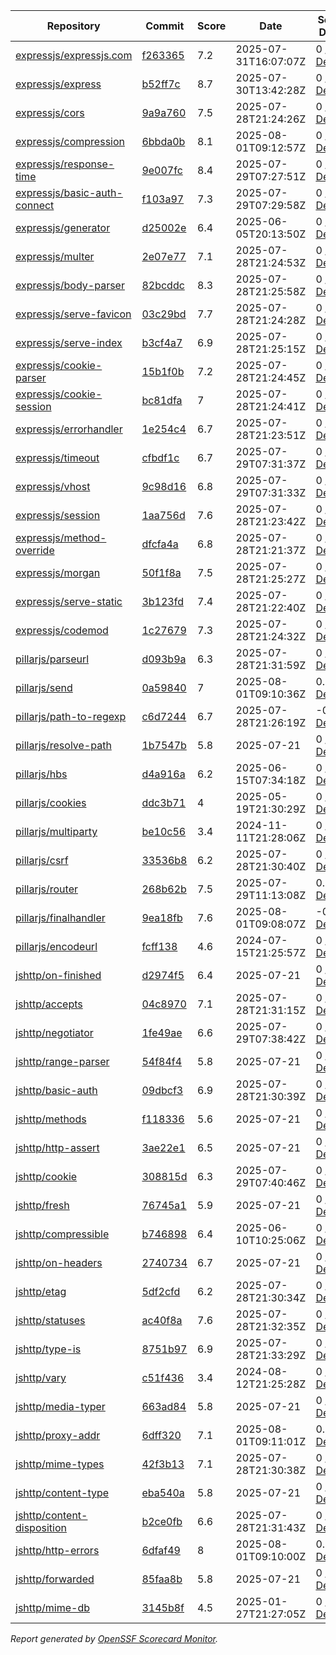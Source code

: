 <!-- OPENSSF-SCORECARD-MONITOR:START -->

| Repository | Commit | Score | Date | Score Delta | Report | StepSecurity |
| -- | -- | -- | -- | -- | -- | -- |
| [expressjs/expressjs.com](https://github.com/expressjs/expressjs.com) | [f263365](https://github.com/expressjs/expressjs.com/commit/f2633654d56d6e6a9751349c47e2fb4add97fd64) | 7.2 | 2025-07-31T16:07:07Z | 0 / [Details](https://ossf.github.io/scorecard-visualizer/#/projects/github.com/expressjs/expressjs.com/compare/1917b49b99549a91b2c83ef71b7da06767c3cd5a/f2633654d56d6e6a9751349c47e2fb4add97fd64) | [View](https://ossf.github.io/scorecard-visualizer/#/projects/github.com/expressjs/expressjs.com/commit/f2633654d56d6e6a9751349c47e2fb4add97fd64) | [Fix it](https://app.stepsecurity.io/securerepo?repo=expressjs/expressjs.com) |
| [expressjs/express](https://github.com/expressjs/express) | [b52ff7c](https://github.com/expressjs/express/commit/b52ff7ca60103673367b2e04c3b48cfd09751388) | 8.7 | 2025-07-30T13:42:28Z | 0 / [Details](https://ossf.github.io/scorecard-visualizer/#/projects/github.com/expressjs/express/compare/9420cd3f9b5ee9ff5956db1173aff87eb7aa0316/b52ff7ca60103673367b2e04c3b48cfd09751388) | [View](https://ossf.github.io/scorecard-visualizer/#/projects/github.com/expressjs/express/commit/b52ff7ca60103673367b2e04c3b48cfd09751388) | [Fix it](https://app.stepsecurity.io/securerepo?repo=expressjs/express) |
| [expressjs/cors](https://github.com/expressjs/cors) | [9a9a760](https://github.com/expressjs/cors/commit/9a9a760c888433d923847ee837e95567d9a94517) | 7.5 | 2025-07-28T21:24:26Z | 0 / [Details](https://ossf.github.io/scorecard-visualizer/#/projects/github.com/expressjs/cors/compare/2c44de3296d8aaf605315d48f972e73f467b138d/9a9a760c888433d923847ee837e95567d9a94517) | [View](https://ossf.github.io/scorecard-visualizer/#/projects/github.com/expressjs/cors/commit/9a9a760c888433d923847ee837e95567d9a94517) | [Fix it](https://app.stepsecurity.io/securerepo?repo=expressjs/cors) |
| [expressjs/compression](https://github.com/expressjs/compression) | [6bbda0b](https://github.com/expressjs/compression/commit/6bbda0bb5d3d29b3e8c4b14aa8423d1bb323437b) | 8.1 | 2025-08-01T09:12:57Z | 0 / [Details](https://ossf.github.io/scorecard-visualizer/#/projects/github.com/expressjs/compression/compare/5271702f8acb960888ee8c21b4d3f8e4b5ac1be6/6bbda0bb5d3d29b3e8c4b14aa8423d1bb323437b) | [View](https://ossf.github.io/scorecard-visualizer/#/projects/github.com/expressjs/compression/commit/6bbda0bb5d3d29b3e8c4b14aa8423d1bb323437b) | [Fix it](https://app.stepsecurity.io/securerepo?repo=expressjs/compression) |
| [expressjs/response-time](https://github.com/expressjs/response-time) | [9e007fc](https://github.com/expressjs/response-time/commit/9e007fc96f00a16f447d85820edd843940dffa4e) | 8.4 | 2025-07-29T07:27:51Z | 0 / [Details](https://ossf.github.io/scorecard-visualizer/#/projects/github.com/expressjs/response-time/compare/9e007fc96f00a16f447d85820edd843940dffa4e/9e007fc96f00a16f447d85820edd843940dffa4e) | [View](https://ossf.github.io/scorecard-visualizer/#/projects/github.com/expressjs/response-time/commit/9e007fc96f00a16f447d85820edd843940dffa4e) | [Fix it](https://app.stepsecurity.io/securerepo?repo=expressjs/response-time) |
| [expressjs/basic-auth-connect](https://github.com/expressjs/basic-auth-connect) | [f103a97](https://github.com/expressjs/basic-auth-connect/commit/f103a9721b691a6fbbf7e853b953e1246ed5e0be) | 7.3 | 2025-07-29T07:29:58Z | 0 / [Details](https://ossf.github.io/scorecard-visualizer/#/projects/github.com/expressjs/basic-auth-connect/compare/de5845a7ab44acb262b67a75692a03dc11c9b17a/f103a9721b691a6fbbf7e853b953e1246ed5e0be) | [View](https://ossf.github.io/scorecard-visualizer/#/projects/github.com/expressjs/basic-auth-connect/commit/f103a9721b691a6fbbf7e853b953e1246ed5e0be) | [Fix it](https://app.stepsecurity.io/securerepo?repo=expressjs/basic-auth-connect) |
| [expressjs/generator](https://github.com/expressjs/generator) | [d25002e](https://github.com/expressjs/generator/commit/d25002eae177221ec55962d7e227418884844f94) | 6.4 | 2025-06-05T20:13:50Z | 0 / [Details](https://ossf.github.io/scorecard-visualizer/#/projects/github.com/expressjs/generator/compare/d25002eae177221ec55962d7e227418884844f94/d25002eae177221ec55962d7e227418884844f94) | [View](https://ossf.github.io/scorecard-visualizer/#/projects/github.com/expressjs/generator/commit/d25002eae177221ec55962d7e227418884844f94) | [Fix it](https://app.stepsecurity.io/securerepo?repo=expressjs/generator) |
| [expressjs/multer](https://github.com/expressjs/multer) | [2e07e77](https://github.com/expressjs/multer/commit/2e07e77311b966b9ae5cbd63cb3d6c34501d291e) | 7.1 | 2025-07-28T21:24:53Z | 0 / [Details](https://ossf.github.io/scorecard-visualizer/#/projects/github.com/expressjs/multer/compare/e259a7ee2141f5c89fd3d3e7d6825e706754340e/2e07e77311b966b9ae5cbd63cb3d6c34501d291e) | [View](https://ossf.github.io/scorecard-visualizer/#/projects/github.com/expressjs/multer/commit/2e07e77311b966b9ae5cbd63cb3d6c34501d291e) | [Fix it](https://app.stepsecurity.io/securerepo?repo=expressjs/multer) |
| [expressjs/body-parser](https://github.com/expressjs/body-parser) | [82bcddc](https://github.com/expressjs/body-parser/commit/82bcddc1ec9df1ac148fd8df91c6fd218b750a1b) | 8.3 | 2025-07-28T21:25:58Z | 0 / [Details](https://ossf.github.io/scorecard-visualizer/#/projects/github.com/expressjs/body-parser/compare/749ceacf97000a68c687c197987f95af50ce3a98/82bcddc1ec9df1ac148fd8df91c6fd218b750a1b) | [View](https://ossf.github.io/scorecard-visualizer/#/projects/github.com/expressjs/body-parser/commit/82bcddc1ec9df1ac148fd8df91c6fd218b750a1b) | [Fix it](https://app.stepsecurity.io/securerepo?repo=expressjs/body-parser) |
| [expressjs/serve-favicon](https://github.com/expressjs/serve-favicon) | [03c29bd](https://github.com/expressjs/serve-favicon/commit/03c29bdb7351999717d9db2ff4e4c89f3ab34f8f) | 7.7 | 2025-07-28T21:24:28Z | 0 / [Details](https://ossf.github.io/scorecard-visualizer/#/projects/github.com/expressjs/serve-favicon/compare/03c29bdb7351999717d9db2ff4e4c89f3ab34f8f/03c29bdb7351999717d9db2ff4e4c89f3ab34f8f) | [View](https://ossf.github.io/scorecard-visualizer/#/projects/github.com/expressjs/serve-favicon/commit/03c29bdb7351999717d9db2ff4e4c89f3ab34f8f) | [Fix it](https://app.stepsecurity.io/securerepo?repo=expressjs/serve-favicon) |
| [expressjs/serve-index](https://github.com/expressjs/serve-index) | [b3cf4a7](https://github.com/expressjs/serve-index/commit/b3cf4a76ced4948324c407188aa65b2b6ae1785e) | 6.9 | 2025-07-28T21:25:15Z | 0 / [Details](https://ossf.github.io/scorecard-visualizer/#/projects/github.com/expressjs/serve-index/compare/988bc1109cb970b29629058665d9d5f56caa7144/b3cf4a76ced4948324c407188aa65b2b6ae1785e) | [View](https://ossf.github.io/scorecard-visualizer/#/projects/github.com/expressjs/serve-index/commit/b3cf4a76ced4948324c407188aa65b2b6ae1785e) | [Fix it](https://app.stepsecurity.io/securerepo?repo=expressjs/serve-index) |
| [expressjs/cookie-parser](https://github.com/expressjs/cookie-parser) | [15b1f0b](https://github.com/expressjs/cookie-parser/commit/15b1f0ba19b2e339fdb96bf9f631e460e39bccc1) | 7.2 | 2025-07-28T21:24:45Z | 0 / [Details](https://ossf.github.io/scorecard-visualizer/#/projects/github.com/expressjs/cookie-parser/compare/15b1f0ba19b2e339fdb96bf9f631e460e39bccc1/15b1f0ba19b2e339fdb96bf9f631e460e39bccc1) | [View](https://ossf.github.io/scorecard-visualizer/#/projects/github.com/expressjs/cookie-parser/commit/15b1f0ba19b2e339fdb96bf9f631e460e39bccc1) | [Fix it](https://app.stepsecurity.io/securerepo?repo=expressjs/cookie-parser) |
| [expressjs/cookie-session](https://github.com/expressjs/cookie-session) | [bc81dfa](https://github.com/expressjs/cookie-session/commit/bc81dfa3bb575ed67e0c81c6058c25d8616ba8ba) | 7 | 2025-07-28T21:24:41Z | 0 / [Details](https://ossf.github.io/scorecard-visualizer/#/projects/github.com/expressjs/cookie-session/compare/bc81dfa3bb575ed67e0c81c6058c25d8616ba8ba/bc81dfa3bb575ed67e0c81c6058c25d8616ba8ba) | [View](https://ossf.github.io/scorecard-visualizer/#/projects/github.com/expressjs/cookie-session/commit/bc81dfa3bb575ed67e0c81c6058c25d8616ba8ba) | [Fix it](https://app.stepsecurity.io/securerepo?repo=expressjs/cookie-session) |
| [expressjs/errorhandler](https://github.com/expressjs/errorhandler) | [1e254c4](https://github.com/expressjs/errorhandler/commit/1e254c4546625255c36591300f53baf0c9884ee4) | 6.7 | 2025-07-28T21:23:51Z | 0 / [Details](https://ossf.github.io/scorecard-visualizer/#/projects/github.com/expressjs/errorhandler/compare/1e254c4546625255c36591300f53baf0c9884ee4/1e254c4546625255c36591300f53baf0c9884ee4) | [View](https://ossf.github.io/scorecard-visualizer/#/projects/github.com/expressjs/errorhandler/commit/1e254c4546625255c36591300f53baf0c9884ee4) | [Fix it](https://app.stepsecurity.io/securerepo?repo=expressjs/errorhandler) |
| [expressjs/timeout](https://github.com/expressjs/timeout) | [cfbdf1c](https://github.com/expressjs/timeout/commit/cfbdf1c4ed6bf3800db86995c4f2f4a9f3afac0d) | 6.7 | 2025-07-29T07:31:37Z | 0 / [Details](https://ossf.github.io/scorecard-visualizer/#/projects/github.com/expressjs/timeout/compare/cfbdf1c4ed6bf3800db86995c4f2f4a9f3afac0d/cfbdf1c4ed6bf3800db86995c4f2f4a9f3afac0d) | [View](https://ossf.github.io/scorecard-visualizer/#/projects/github.com/expressjs/timeout/commit/cfbdf1c4ed6bf3800db86995c4f2f4a9f3afac0d) | [Fix it](https://app.stepsecurity.io/securerepo?repo=expressjs/timeout) |
| [expressjs/vhost](https://github.com/expressjs/vhost) | [9c98d16](https://github.com/expressjs/vhost/commit/9c98d16f3d300d1d112f800cd4faf77f0f9b1e4d) | 6.8 | 2025-07-29T07:31:33Z | 0 / [Details](https://ossf.github.io/scorecard-visualizer/#/projects/github.com/expressjs/vhost/compare/9c98d16f3d300d1d112f800cd4faf77f0f9b1e4d/9c98d16f3d300d1d112f800cd4faf77f0f9b1e4d) | [View](https://ossf.github.io/scorecard-visualizer/#/projects/github.com/expressjs/vhost/commit/9c98d16f3d300d1d112f800cd4faf77f0f9b1e4d) | [Fix it](https://app.stepsecurity.io/securerepo?repo=expressjs/vhost) |
| [expressjs/session](https://github.com/expressjs/session) | [1aa756d](https://github.com/expressjs/session/commit/1aa756d20a1af2b922e9897ca0010fa466ce17e7) | 7.6 | 2025-07-28T21:23:42Z | 0 / [Details](https://ossf.github.io/scorecard-visualizer/#/projects/github.com/expressjs/session/compare/1aa756d20a1af2b922e9897ca0010fa466ce17e7/1aa756d20a1af2b922e9897ca0010fa466ce17e7) | [View](https://ossf.github.io/scorecard-visualizer/#/projects/github.com/expressjs/session/commit/1aa756d20a1af2b922e9897ca0010fa466ce17e7) | [Fix it](https://app.stepsecurity.io/securerepo?repo=expressjs/session) |
| [expressjs/method-override](https://github.com/expressjs/method-override) | [dfcfa4a](https://github.com/expressjs/method-override/commit/dfcfa4ae90766d8a6358b4e5a7e7ad84b2f52eed) | 6.8 | 2025-07-28T21:21:37Z | 0 / [Details](https://ossf.github.io/scorecard-visualizer/#/projects/github.com/expressjs/method-override/compare/dfcfa4ae90766d8a6358b4e5a7e7ad84b2f52eed/dfcfa4ae90766d8a6358b4e5a7e7ad84b2f52eed) | [View](https://ossf.github.io/scorecard-visualizer/#/projects/github.com/expressjs/method-override/commit/dfcfa4ae90766d8a6358b4e5a7e7ad84b2f52eed) | [Fix it](https://app.stepsecurity.io/securerepo?repo=expressjs/method-override) |
| [expressjs/morgan](https://github.com/expressjs/morgan) | [50f1f8a](https://github.com/expressjs/morgan/commit/50f1f8a1ac8e9804407b1d0d78b9ebd38600ddab) | 7.5 | 2025-07-28T21:25:27Z | 0 / [Details](https://ossf.github.io/scorecard-visualizer/#/projects/github.com/expressjs/morgan/compare/50f1f8a1ac8e9804407b1d0d78b9ebd38600ddab/50f1f8a1ac8e9804407b1d0d78b9ebd38600ddab) | [View](https://ossf.github.io/scorecard-visualizer/#/projects/github.com/expressjs/morgan/commit/50f1f8a1ac8e9804407b1d0d78b9ebd38600ddab) | [Fix it](https://app.stepsecurity.io/securerepo?repo=expressjs/morgan) |
| [expressjs/serve-static](https://github.com/expressjs/serve-static) | [3b123fd](https://github.com/expressjs/serve-static/commit/3b123fd38ba5557aae94f5673c4a3ef1dce5cca7) | 7.4 | 2025-07-28T21:22:40Z | 0 / [Details](https://ossf.github.io/scorecard-visualizer/#/projects/github.com/expressjs/serve-static/compare/3b123fd38ba5557aae94f5673c4a3ef1dce5cca7/3b123fd38ba5557aae94f5673c4a3ef1dce5cca7) | [View](https://ossf.github.io/scorecard-visualizer/#/projects/github.com/expressjs/serve-static/commit/3b123fd38ba5557aae94f5673c4a3ef1dce5cca7) | [Fix it](https://app.stepsecurity.io/securerepo?repo=expressjs/serve-static) |
| [expressjs/codemod](https://github.com/expressjs/codemod) | [1c27679](https://github.com/expressjs/codemod/commit/1c27679d7a3b41df497b181a85ecf5555deff2f7) | 7.3 | 2025-07-28T21:24:32Z | 0 / [Details](https://ossf.github.io/scorecard-visualizer/#/projects/github.com/expressjs/codemod/compare/1c27679d7a3b41df497b181a85ecf5555deff2f7/1c27679d7a3b41df497b181a85ecf5555deff2f7) | [View](https://ossf.github.io/scorecard-visualizer/#/projects/github.com/expressjs/codemod/commit/1c27679d7a3b41df497b181a85ecf5555deff2f7) | [Fix it](https://app.stepsecurity.io/securerepo?repo=expressjs/codemod) |
| [pillarjs/parseurl](https://github.com/pillarjs/parseurl) | [d093b9a](https://github.com/pillarjs/parseurl/commit/d093b9abd1829b170f6dc79557cf2aa64efc3124) | 6.3 | 2025-07-28T21:31:59Z | 0 / [Details](https://ossf.github.io/scorecard-visualizer/#/projects/github.com/pillarjs/parseurl/compare/d093b9abd1829b170f6dc79557cf2aa64efc3124/d093b9abd1829b170f6dc79557cf2aa64efc3124) | [View](https://ossf.github.io/scorecard-visualizer/#/projects/github.com/pillarjs/parseurl/commit/d093b9abd1829b170f6dc79557cf2aa64efc3124) | [Fix it](https://app.stepsecurity.io/securerepo?repo=pillarjs/parseurl) |
| [pillarjs/send](https://github.com/pillarjs/send) | [0a59840](https://github.com/pillarjs/send/commit/0a5984092946bed640cb81107748e998b68ca096) | 7 | 2025-08-01T09:10:36Z | 0.1 / [Details](https://ossf.github.io/scorecard-visualizer/#/projects/github.com/pillarjs/send/compare/1c6bcac4114ad888cc1b8538b26aa2995d83a174/0a5984092946bed640cb81107748e998b68ca096) | [View](https://ossf.github.io/scorecard-visualizer/#/projects/github.com/pillarjs/send/commit/0a5984092946bed640cb81107748e998b68ca096) | [Fix it](https://app.stepsecurity.io/securerepo?repo=pillarjs/send) |
| [pillarjs/path-to-regexp](https://github.com/pillarjs/path-to-regexp) | [c6d7244](https://github.com/pillarjs/path-to-regexp/commit/c6d7244292ef45e336ee1bc97352ecef2a58c646) | 6.7 | 2025-07-28T21:26:19Z | -0.2 / [Details](https://ossf.github.io/scorecard-visualizer/#/projects/github.com/pillarjs/path-to-regexp/compare/c6d7244292ef45e336ee1bc97352ecef2a58c646/c6d7244292ef45e336ee1bc97352ecef2a58c646) | [View](https://ossf.github.io/scorecard-visualizer/#/projects/github.com/pillarjs/path-to-regexp/commit/c6d7244292ef45e336ee1bc97352ecef2a58c646) | [Fix it](https://app.stepsecurity.io/securerepo?repo=pillarjs/path-to-regexp) |
| [pillarjs/resolve-path](https://github.com/pillarjs/resolve-path) | [1b7547b](https://github.com/pillarjs/resolve-path/commit/1b7547b89e3c98bc261e560435e7eb1841b29b01) | 5.8 | 2025-07-21 | 0 / [Details](https://ossf.github.io/scorecard-visualizer/#/projects/github.com/pillarjs/resolve-path/compare/1b7547b89e3c98bc261e560435e7eb1841b29b01/1b7547b89e3c98bc261e560435e7eb1841b29b01) | [View](https://ossf.github.io/scorecard-visualizer/#/projects/github.com/pillarjs/resolve-path/commit/1b7547b89e3c98bc261e560435e7eb1841b29b01) | [Fix it](https://app.stepsecurity.io/securerepo?repo=pillarjs/resolve-path) |
| [pillarjs/hbs](https://github.com/pillarjs/hbs) | [d4a916a](https://github.com/pillarjs/hbs/commit/d4a916a9e67517cc35815af29e5deee3d9c4066a) | 6.2 | 2025-06-15T07:34:18Z | 0 / [Details](https://ossf.github.io/scorecard-visualizer/#/projects/github.com/pillarjs/hbs/compare/d4a916a9e67517cc35815af29e5deee3d9c4066a/d4a916a9e67517cc35815af29e5deee3d9c4066a) | [View](https://ossf.github.io/scorecard-visualizer/#/projects/github.com/pillarjs/hbs/commit/d4a916a9e67517cc35815af29e5deee3d9c4066a) | [Fix it](https://app.stepsecurity.io/securerepo?repo=pillarjs/hbs) |
| [pillarjs/cookies](https://github.com/pillarjs/cookies) | [ddc3b71](https://github.com/pillarjs/cookies/commit/ddc3b7130a6fb8d90e81d352e32883689dfc557e) | 4 | 2025-05-19T21:30:29Z | 0 / [Details](https://ossf.github.io/scorecard-visualizer/#/projects/github.com/pillarjs/cookies/compare/ddc3b7130a6fb8d90e81d352e32883689dfc557e/ddc3b7130a6fb8d90e81d352e32883689dfc557e) | [View](https://ossf.github.io/scorecard-visualizer/#/projects/github.com/pillarjs/cookies/commit/ddc3b7130a6fb8d90e81d352e32883689dfc557e) | [Fix it](https://app.stepsecurity.io/securerepo?repo=pillarjs/cookies) |
| [pillarjs/multiparty](https://github.com/pillarjs/multiparty) | [be10c56](https://github.com/pillarjs/multiparty/commit/be10c56113b3c61950cf4da2cbfb5e8161676bc4) | 3.4 | 2024-11-11T21:28:06Z | 0 / [Details](https://ossf.github.io/scorecard-visualizer/#/projects/github.com/pillarjs/multiparty/compare/a786412b1c959cd2fef9190f778f599a8c059f3a/be10c56113b3c61950cf4da2cbfb5e8161676bc4) | [View](https://ossf.github.io/scorecard-visualizer/#/projects/github.com/pillarjs/multiparty/commit/be10c56113b3c61950cf4da2cbfb5e8161676bc4) | [Fix it](https://app.stepsecurity.io/securerepo?repo=pillarjs/multiparty) |
| [pillarjs/csrf](https://github.com/pillarjs/csrf) | [33536b8](https://github.com/pillarjs/csrf/commit/33536b89609ea7354aeae2c0720087f6ff77eaa4) | 6.2 | 2025-07-28T21:30:40Z | 0 / [Details](https://ossf.github.io/scorecard-visualizer/#/projects/github.com/pillarjs/csrf/compare/33536b89609ea7354aeae2c0720087f6ff77eaa4/33536b89609ea7354aeae2c0720087f6ff77eaa4) | [View](https://ossf.github.io/scorecard-visualizer/#/projects/github.com/pillarjs/csrf/commit/33536b89609ea7354aeae2c0720087f6ff77eaa4) | [Fix it](https://app.stepsecurity.io/securerepo?repo=pillarjs/csrf) |
| [pillarjs/router](https://github.com/pillarjs/router) | [268b62b](https://github.com/pillarjs/router/commit/268b62ba9c331352866ea21be3548d1bebc96d70) | 7.5 | 2025-07-29T11:13:08Z | 0.1 / [Details](https://ossf.github.io/scorecard-visualizer/#/projects/github.com/pillarjs/router/compare/3d574ed80df980eec937bd0c842e8cbf3fbf45a6/268b62ba9c331352866ea21be3548d1bebc96d70) | [View](https://ossf.github.io/scorecard-visualizer/#/projects/github.com/pillarjs/router/commit/268b62ba9c331352866ea21be3548d1bebc96d70) | [Fix it](https://app.stepsecurity.io/securerepo?repo=pillarjs/router) |
| [pillarjs/finalhandler](https://github.com/pillarjs/finalhandler) | [9ea18fb](https://github.com/pillarjs/finalhandler/commit/9ea18fb798730388372c87871b83b36389eefab8) | 7.6 | 2025-08-01T09:08:07Z | -0.4 / [Details](https://ossf.github.io/scorecard-visualizer/#/projects/github.com/pillarjs/finalhandler/compare/e1534a09cfff7a4aad420b33a9e91b6f593a844a/9ea18fb798730388372c87871b83b36389eefab8) | [View](https://ossf.github.io/scorecard-visualizer/#/projects/github.com/pillarjs/finalhandler/commit/9ea18fb798730388372c87871b83b36389eefab8) | [Fix it](https://app.stepsecurity.io/securerepo?repo=pillarjs/finalhandler) |
| [pillarjs/encodeurl](https://github.com/pillarjs/encodeurl) | [fcff138](https://github.com/pillarjs/encodeurl/commit/fcff1380e788dd83609c9bec7e2f1ca72759c037) | 4.6 | 2024-07-15T21:25:57Z | 0 / [Details](https://ossf.github.io/scorecard-visualizer/#/projects/github.com/pillarjs/encodeurl/compare/fcff1380e788dd83609c9bec7e2f1ca72759c037/fcff1380e788dd83609c9bec7e2f1ca72759c037) | [View](https://ossf.github.io/scorecard-visualizer/#/projects/github.com/pillarjs/encodeurl/commit/fcff1380e788dd83609c9bec7e2f1ca72759c037) | [Fix it](https://app.stepsecurity.io/securerepo?repo=pillarjs/encodeurl) |
| [jshttp/on-finished](https://github.com/jshttp/on-finished) | [d2974f5](https://github.com/jshttp/on-finished/commit/d2974f5a18f468ea56f58acb2f6d402f4b5142f0) | 6.4 | 2025-07-21 | 0 / [Details](https://ossf.github.io/scorecard-visualizer/#/projects/github.com/jshttp/on-finished/compare/d2974f5a18f468ea56f58acb2f6d402f4b5142f0/d2974f5a18f468ea56f58acb2f6d402f4b5142f0) | [View](https://ossf.github.io/scorecard-visualizer/#/projects/github.com/jshttp/on-finished/commit/d2974f5a18f468ea56f58acb2f6d402f4b5142f0) | [Fix it](https://app.stepsecurity.io/securerepo?repo=jshttp/on-finished) |
| [jshttp/accepts](https://github.com/jshttp/accepts) | [04c8970](https://github.com/jshttp/accepts/commit/04c8970d1c81dc9cec96e388e42fa531f845ee09) | 7.1 | 2025-07-28T21:31:15Z | 0 / [Details](https://ossf.github.io/scorecard-visualizer/#/projects/github.com/jshttp/accepts/compare/04c8970d1c81dc9cec96e388e42fa531f845ee09/04c8970d1c81dc9cec96e388e42fa531f845ee09) | [View](https://ossf.github.io/scorecard-visualizer/#/projects/github.com/jshttp/accepts/commit/04c8970d1c81dc9cec96e388e42fa531f845ee09) | [Fix it](https://app.stepsecurity.io/securerepo?repo=jshttp/accepts) |
| [jshttp/negotiator](https://github.com/jshttp/negotiator) | [1fe49ae](https://github.com/jshttp/negotiator/commit/1fe49ae5051c095125350baf47991dbadaac4b05) | 6.6 | 2025-07-29T07:38:42Z | 0 / [Details](https://ossf.github.io/scorecard-visualizer/#/projects/github.com/jshttp/negotiator/compare/1fe49ae5051c095125350baf47991dbadaac4b05/1fe49ae5051c095125350baf47991dbadaac4b05) | [View](https://ossf.github.io/scorecard-visualizer/#/projects/github.com/jshttp/negotiator/commit/1fe49ae5051c095125350baf47991dbadaac4b05) | [Fix it](https://app.stepsecurity.io/securerepo?repo=jshttp/negotiator) |
| [jshttp/range-parser](https://github.com/jshttp/range-parser) | [54f84f4](https://github.com/jshttp/range-parser/commit/54f84f423b163b91186ef3aeaa5821148dad7679) | 5.8 | 2025-07-21 | 0 / [Details](https://ossf.github.io/scorecard-visualizer/#/projects/github.com/jshttp/range-parser/compare/54f84f423b163b91186ef3aeaa5821148dad7679/54f84f423b163b91186ef3aeaa5821148dad7679) | [View](https://ossf.github.io/scorecard-visualizer/#/projects/github.com/jshttp/range-parser/commit/54f84f423b163b91186ef3aeaa5821148dad7679) | [Fix it](https://app.stepsecurity.io/securerepo?repo=jshttp/range-parser) |
| [jshttp/basic-auth](https://github.com/jshttp/basic-auth) | [09dbcf3](https://github.com/jshttp/basic-auth/commit/09dbcf3ee111589eab4a00afea57ab06ca8ef31b) | 6.9 | 2025-07-28T21:30:39Z | 0 / [Details](https://ossf.github.io/scorecard-visualizer/#/projects/github.com/jshttp/basic-auth/compare/09dbcf3ee111589eab4a00afea57ab06ca8ef31b/09dbcf3ee111589eab4a00afea57ab06ca8ef31b) | [View](https://ossf.github.io/scorecard-visualizer/#/projects/github.com/jshttp/basic-auth/commit/09dbcf3ee111589eab4a00afea57ab06ca8ef31b) | [Fix it](https://app.stepsecurity.io/securerepo?repo=jshttp/basic-auth) |
| [jshttp/methods](https://github.com/jshttp/methods) | [f118336](https://github.com/jshttp/methods/commit/f118336b45c73c750d1c09b0f191a3f2714ba6d8) | 5.6 | 2025-07-21 | 0 / [Details](https://ossf.github.io/scorecard-visualizer/#/projects/github.com/jshttp/methods/compare/f118336b45c73c750d1c09b0f191a3f2714ba6d8/f118336b45c73c750d1c09b0f191a3f2714ba6d8) | [View](https://ossf.github.io/scorecard-visualizer/#/projects/github.com/jshttp/methods/commit/f118336b45c73c750d1c09b0f191a3f2714ba6d8) | [Fix it](https://app.stepsecurity.io/securerepo?repo=jshttp/methods) |
| [jshttp/http-assert](https://github.com/jshttp/http-assert) | [3ae22e1](https://github.com/jshttp/http-assert/commit/3ae22e131825155672ddc19dac5c1485cc0f9996) | 6.5 | 2025-07-21 | 0 / [Details](https://ossf.github.io/scorecard-visualizer/#/projects/github.com/jshttp/http-assert/compare/3ae22e131825155672ddc19dac5c1485cc0f9996/3ae22e131825155672ddc19dac5c1485cc0f9996) | [View](https://ossf.github.io/scorecard-visualizer/#/projects/github.com/jshttp/http-assert/commit/3ae22e131825155672ddc19dac5c1485cc0f9996) | [Fix it](https://app.stepsecurity.io/securerepo?repo=jshttp/http-assert) |
| [jshttp/cookie](https://github.com/jshttp/cookie) | [308815d](https://github.com/jshttp/cookie/commit/308815de47dc6f02dc496f53bfebac481c36af82) | 6.3 | 2025-07-29T07:40:46Z | 0 / [Details](https://ossf.github.io/scorecard-visualizer/#/projects/github.com/jshttp/cookie/compare/308815de47dc6f02dc496f53bfebac481c36af82/308815de47dc6f02dc496f53bfebac481c36af82) | [View](https://ossf.github.io/scorecard-visualizer/#/projects/github.com/jshttp/cookie/commit/308815de47dc6f02dc496f53bfebac481c36af82) | [Fix it](https://app.stepsecurity.io/securerepo?repo=jshttp/cookie) |
| [jshttp/fresh](https://github.com/jshttp/fresh) | [76745a1](https://github.com/jshttp/fresh/commit/76745a197850fceb1739a14b8b614b1257615011) | 5.9 | 2025-07-21 | 0 / [Details](https://ossf.github.io/scorecard-visualizer/#/projects/github.com/jshttp/fresh/compare/76745a197850fceb1739a14b8b614b1257615011/76745a197850fceb1739a14b8b614b1257615011) | [View](https://ossf.github.io/scorecard-visualizer/#/projects/github.com/jshttp/fresh/commit/76745a197850fceb1739a14b8b614b1257615011) | [Fix it](https://app.stepsecurity.io/securerepo?repo=jshttp/fresh) |
| [jshttp/compressible](https://github.com/jshttp/compressible) | [b746898](https://github.com/jshttp/compressible/commit/b746898146619a5a424ec758aafdd0e2a87f7961) | 6.4 | 2025-06-10T10:25:06Z | 0 / [Details](https://ossf.github.io/scorecard-visualizer/#/projects/github.com/jshttp/compressible/compare/b746898146619a5a424ec758aafdd0e2a87f7961/b746898146619a5a424ec758aafdd0e2a87f7961) | [View](https://ossf.github.io/scorecard-visualizer/#/projects/github.com/jshttp/compressible/commit/b746898146619a5a424ec758aafdd0e2a87f7961) | [Fix it](https://app.stepsecurity.io/securerepo?repo=jshttp/compressible) |
| [jshttp/on-headers](https://github.com/jshttp/on-headers) | [2740734](https://github.com/jshttp/on-headers/commit/27407345231981b64e0961134b6d23f843047d75) | 6.7 | 2025-07-21 | 0 / [Details](https://ossf.github.io/scorecard-visualizer/#/projects/github.com/jshttp/on-headers/compare/27407345231981b64e0961134b6d23f843047d75/27407345231981b64e0961134b6d23f843047d75) | [View](https://ossf.github.io/scorecard-visualizer/#/projects/github.com/jshttp/on-headers/commit/27407345231981b64e0961134b6d23f843047d75) | [Fix it](https://app.stepsecurity.io/securerepo?repo=jshttp/on-headers) |
| [jshttp/etag](https://github.com/jshttp/etag) | [5df2cfd](https://github.com/jshttp/etag/commit/5df2cfdd46d310ccf51638d5b702375cbd99da44) | 6.2 | 2025-07-28T21:30:34Z | 0 / [Details](https://ossf.github.io/scorecard-visualizer/#/projects/github.com/jshttp/etag/compare/5df2cfdd46d310ccf51638d5b702375cbd99da44/5df2cfdd46d310ccf51638d5b702375cbd99da44) | [View](https://ossf.github.io/scorecard-visualizer/#/projects/github.com/jshttp/etag/commit/5df2cfdd46d310ccf51638d5b702375cbd99da44) | [Fix it](https://app.stepsecurity.io/securerepo?repo=jshttp/etag) |
| [jshttp/statuses](https://github.com/jshttp/statuses) | [ac40f8a](https://github.com/jshttp/statuses/commit/ac40f8afe22d76df6f86cedca665a8b46ed53881) | 7.6 | 2025-07-28T21:32:35Z | 0 / [Details](https://ossf.github.io/scorecard-visualizer/#/projects/github.com/jshttp/statuses/compare/91d3e7f745c350ff5d27d92f231135e0876789cb/ac40f8afe22d76df6f86cedca665a8b46ed53881) | [View](https://ossf.github.io/scorecard-visualizer/#/projects/github.com/jshttp/statuses/commit/ac40f8afe22d76df6f86cedca665a8b46ed53881) | [Fix it](https://app.stepsecurity.io/securerepo?repo=jshttp/statuses) |
| [jshttp/type-is](https://github.com/jshttp/type-is) | [8751b97](https://github.com/jshttp/type-is/commit/8751b97b44fd798e15231796eb50fbb64b34065a) | 6.9 | 2025-07-28T21:33:29Z | 0 / [Details](https://ossf.github.io/scorecard-visualizer/#/projects/github.com/jshttp/type-is/compare/3893cef7a06ad1e392586b320235fc1af7e611e6/8751b97b44fd798e15231796eb50fbb64b34065a) | [View](https://ossf.github.io/scorecard-visualizer/#/projects/github.com/jshttp/type-is/commit/8751b97b44fd798e15231796eb50fbb64b34065a) | [Fix it](https://app.stepsecurity.io/securerepo?repo=jshttp/type-is) |
| [jshttp/vary](https://github.com/jshttp/vary) | [c51f436](https://github.com/jshttp/vary/commit/c51f436833208dc74ef13f2b16c167d3d26cc3ed) | 3.4 | 2024-08-12T21:25:28Z | 0 / [Details](https://ossf.github.io/scorecard-visualizer/#/projects/github.com/jshttp/vary/compare/c51f436833208dc74ef13f2b16c167d3d26cc3ed/c51f436833208dc74ef13f2b16c167d3d26cc3ed) | [View](https://ossf.github.io/scorecard-visualizer/#/projects/github.com/jshttp/vary/commit/c51f436833208dc74ef13f2b16c167d3d26cc3ed) | [Fix it](https://app.stepsecurity.io/securerepo?repo=jshttp/vary) |
| [jshttp/media-typer](https://github.com/jshttp/media-typer) | [663ad84](https://github.com/jshttp/media-typer/commit/663ad8425cdb7c44ee8ee22b69b3d8b2ad153a19) | 5.8 | 2025-07-21 | 0 / [Details](https://ossf.github.io/scorecard-visualizer/#/projects/github.com/jshttp/media-typer/compare/663ad8425cdb7c44ee8ee22b69b3d8b2ad153a19/663ad8425cdb7c44ee8ee22b69b3d8b2ad153a19) | [View](https://ossf.github.io/scorecard-visualizer/#/projects/github.com/jshttp/media-typer/commit/663ad8425cdb7c44ee8ee22b69b3d8b2ad153a19) | [Fix it](https://app.stepsecurity.io/securerepo?repo=jshttp/media-typer) |
| [jshttp/proxy-addr](https://github.com/jshttp/proxy-addr) | [6dff320](https://github.com/jshttp/proxy-addr/commit/6dff32065da520833bd1815825e4263c81635af8) | 7.1 | 2025-08-01T09:11:01Z | 0.1 / [Details](https://ossf.github.io/scorecard-visualizer/#/projects/github.com/jshttp/proxy-addr/compare/8517c6dfba0cb28c034e21285a665d7bc1f0999c/6dff32065da520833bd1815825e4263c81635af8) | [View](https://ossf.github.io/scorecard-visualizer/#/projects/github.com/jshttp/proxy-addr/commit/6dff32065da520833bd1815825e4263c81635af8) | [Fix it](https://app.stepsecurity.io/securerepo?repo=jshttp/proxy-addr) |
| [jshttp/mime-types](https://github.com/jshttp/mime-types) | [42f3b13](https://github.com/jshttp/mime-types/commit/42f3b1316d87148f61bbccb7b59ee7b5e4e25587) | 7.1 | 2025-07-28T21:30:38Z | 0 / [Details](https://ossf.github.io/scorecard-visualizer/#/projects/github.com/jshttp/mime-types/compare/42f3b1316d87148f61bbccb7b59ee7b5e4e25587/42f3b1316d87148f61bbccb7b59ee7b5e4e25587) | [View](https://ossf.github.io/scorecard-visualizer/#/projects/github.com/jshttp/mime-types/commit/42f3b1316d87148f61bbccb7b59ee7b5e4e25587) | [Fix it](https://app.stepsecurity.io/securerepo?repo=jshttp/mime-types) |
| [jshttp/content-type](https://github.com/jshttp/content-type) | [eba540a](https://github.com/jshttp/content-type/commit/eba540a66ed953e96901576b9ae26170372ca155) | 5.8 | 2025-07-21 | 0 / [Details](https://ossf.github.io/scorecard-visualizer/#/projects/github.com/jshttp/content-type/compare/eba540a66ed953e96901576b9ae26170372ca155/eba540a66ed953e96901576b9ae26170372ca155) | [View](https://ossf.github.io/scorecard-visualizer/#/projects/github.com/jshttp/content-type/commit/eba540a66ed953e96901576b9ae26170372ca155) | [Fix it](https://app.stepsecurity.io/securerepo?repo=jshttp/content-type) |
| [jshttp/content-disposition](https://github.com/jshttp/content-disposition) | [b2ce0fb](https://github.com/jshttp/content-disposition/commit/b2ce0fbd8b01288c42648e21b8d1dff5c0a4363d) | 6.6 | 2025-07-28T21:31:43Z | 0 / [Details](https://ossf.github.io/scorecard-visualizer/#/projects/github.com/jshttp/content-disposition/compare/b2ce0fbd8b01288c42648e21b8d1dff5c0a4363d/b2ce0fbd8b01288c42648e21b8d1dff5c0a4363d) | [View](https://ossf.github.io/scorecard-visualizer/#/projects/github.com/jshttp/content-disposition/commit/b2ce0fbd8b01288c42648e21b8d1dff5c0a4363d) | [Fix it](https://app.stepsecurity.io/securerepo?repo=jshttp/content-disposition) |
| [jshttp/http-errors](https://github.com/jshttp/http-errors) | [6dfaf49](https://github.com/jshttp/http-errors/commit/6dfaf4983d8814aab2f216e8ec73c566f6ca8003) | 8 | 2025-08-01T09:10:00Z | 0.1 / [Details](https://ossf.github.io/scorecard-visualizer/#/projects/github.com/jshttp/http-errors/compare/535aebf128ec21e23053c05c5a2d98b981147b2d/6dfaf4983d8814aab2f216e8ec73c566f6ca8003) | [View](https://ossf.github.io/scorecard-visualizer/#/projects/github.com/jshttp/http-errors/commit/6dfaf4983d8814aab2f216e8ec73c566f6ca8003) | [Fix it](https://app.stepsecurity.io/securerepo?repo=jshttp/http-errors) |
| [jshttp/forwarded](https://github.com/jshttp/forwarded) | [85faa8b](https://github.com/jshttp/forwarded/commit/85faa8b6e378763a8869bdae0a7a749e6ff15b39) | 5.8 | 2025-07-21 | 0 / [Details](https://ossf.github.io/scorecard-visualizer/#/projects/github.com/jshttp/forwarded/compare/85faa8b6e378763a8869bdae0a7a749e6ff15b39/85faa8b6e378763a8869bdae0a7a749e6ff15b39) | [View](https://ossf.github.io/scorecard-visualizer/#/projects/github.com/jshttp/forwarded/commit/85faa8b6e378763a8869bdae0a7a749e6ff15b39) | [Fix it](https://app.stepsecurity.io/securerepo?repo=jshttp/forwarded) |
| [jshttp/mime-db](https://github.com/jshttp/mime-db) | [3145b8f](https://github.com/jshttp/mime-db/commit/3145b8fd1a082730eb57540f68421b081909b651) | 4.5 | 2025-01-27T21:27:05Z | 0 / [Details](https://ossf.github.io/scorecard-visualizer/#/projects/github.com/jshttp/mime-db/compare/3145b8fd1a082730eb57540f68421b081909b651/3145b8fd1a082730eb57540f68421b081909b651) | [View](https://ossf.github.io/scorecard-visualizer/#/projects/github.com/jshttp/mime-db/commit/3145b8fd1a082730eb57540f68421b081909b651) | [Fix it](https://app.stepsecurity.io/securerepo?repo=jshttp/mime-db) |

_Report generated by [OpenSSF Scorecard Monitor](https://github.com/ossf/scorecard-monitor)._

<!-- OPENSSF-SCORECARD-MONITOR:END -->